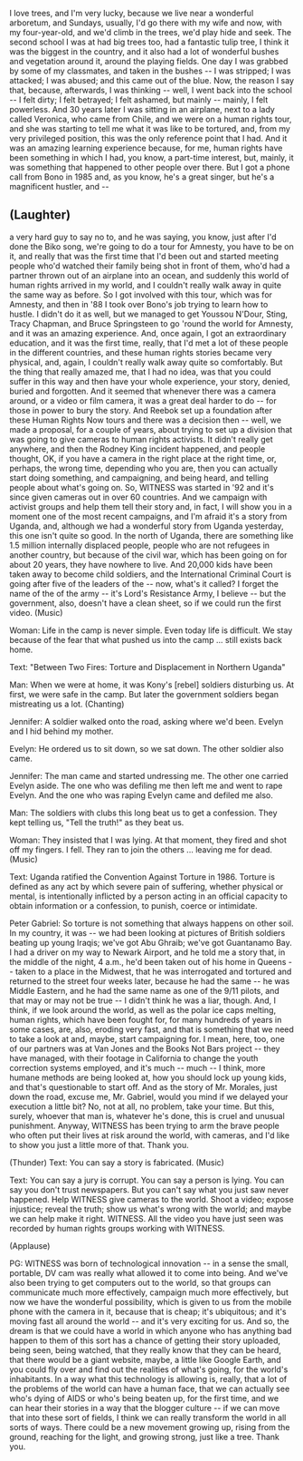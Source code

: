 
I love trees, and I&#39;m very lucky,
because we live near a wonderful arboretum,
and Sundays, usually, I&#39;d go there with my wife
and now, with my four-year-old,
and we&#39;d climb in the trees, we&#39;d play hide and seek.
The second school I was at had big trees too,
had a fantastic tulip tree, I think it was the biggest in the country,
and it also had a lot of wonderful bushes and vegetation
around it, around the playing fields.
One day I was grabbed by some of my classmates,
and taken in the bushes -- I was stripped; I was attacked;
I was abused; and this came out of the blue.
Now, the reason I say that, because, afterwards, I was thinking --
well, I went back into the school -- I felt dirty; I felt betrayed;
I felt ashamed, but mainly -- mainly, I felt powerless.
And 30 years later I was sitting in an airplane,
next to a lady called Veronica, who came from Chile,
and we were on a human rights tour,
and she was starting to tell me what it was like to be tortured,
and, from my very privileged position,
this was the only reference point that I had.
And it was an amazing learning experience
because, for me, human rights have been something in which I had,
you know, a part-time interest, but, mainly,
it was something that happened to other people over there.
But I got a phone call from Bono in 1985 and, as you know,
he&#39;s a great singer, but he&#39;s a magnificent hustler, and --

(Laughter)
 --
a very hard guy to say no to, and he was saying,
you know, just after I&#39;d done the Biko song,
we&#39;re going to do a tour for Amnesty,
you have to be on it, and really that was the first time
that I&#39;d been out and started meeting people
who&#39;d watched their family being shot in front of them,
who&#39;d had a partner thrown out of an airplane into an ocean,
and suddenly this world of human rights arrived in my world,
and I couldn&#39;t really walk away in quite the same way as before.
So I got involved with this tour, which was for Amnesty,
and then in &#39;88 I took over Bono&#39;s job trying to learn how to hustle.
I didn&#39;t do it as well, but we managed to get Youssou N&#39;Dour, Sting,
Tracy Chapman, and Bruce Springsteen to go &#39;round the world for Amnesty,
and it was an amazing experience.
And, once again, I got an extraordinary education,
and it was the first time, really,
that I&#39;d met a lot of these people in the different countries,
and these human rights stories became very physical,
and, again, I couldn&#39;t really walk away quite so comfortably.
But the thing that really amazed me, that I had no idea,
was that you could suffer in this way
and then have your whole experience, your story, denied,
buried and forgotten.
And it seemed that whenever there was a camera around,
or a video or film camera,
it was a great deal harder to do -- for those in power to bury the story.
And Reebok set up a foundation after these Human Rights Now tours
and there was a decision then --
well, we made a proposal, for a couple of years,
about trying to set up a division
that was going to give cameras to human rights activists.
It didn&#39;t really get anywhere,
and then the Rodney King incident happened, and people thought,
OK, if you have a camera in the right place at the right time,
or, perhaps, the wrong time, depending who you are,
then you can actually start doing something,
and campaigning, and being heard,
and telling people about what&#39;s going on.
So, WITNESS was started in &#39;92
and it&#39;s since given cameras out in over 60 countries.
And we campaign with activist groups
and help them tell their story and, in fact,
I will show you in a moment one of the most recent campaigns,
and I&#39;m afraid it&#39;s a story from Uganda,
and, although we had a wonderful story from Uganda yesterday,
this one isn&#39;t quite so good.
In the north of Uganda,
there are something like 1.5 million internally displaced people,
people who are not refugees in another country,
but because of the civil war, which has been going on for about 20 years,
they have nowhere to live.
And 20,000 kids have been taken away to become child soldiers,
and the International Criminal Court is going after five of the leaders of the --
now, what&#39;s it called?
I forget the name of the of the army --
it&#39;s Lord&#39;s Resistance Army, I believe --
but the government, also, doesn&#39;t have a clean sheet,
so if we could run the first video.
(Music)

Woman: Life in the camp is never simple. Even today life is difficult.
We stay because of the fear that what pushed us into the camp ...
still exists back home.

Text: &quot;Between Two Fires: Torture and Displacement in Northern Uganda&quot;

Man: When we were at home, it was Kony&#39;s [rebel] soldiers disturbing us.
At first, we were safe in the camp.
But later the government soldiers began mistreating us a lot.
(Chanting)

Jennifer: A soldier walked onto the road, asking where we&#39;d been.
Evelyn and I hid behind my mother.

Evelyn: He ordered us to sit down, so we sat down.
The other soldier also came.

Jennifer: The man came and started undressing me.
The other one carried Evelyn aside.
The one who was defiling me then left me and went to rape Evelyn.
And the one who was raping Evelyn came and defiled me also.

Man: The soldiers with clubs this long beat us to get a confession.
They kept telling us, &quot;Tell the truth!&quot; as they beat us.

Woman: They insisted that I was lying.
At that moment, they fired and shot off my fingers.
I fell. They ran to join the others ... leaving me for dead.
(Music)

Text: Uganda ratified the Convention Against Torture in 1986.
Torture is defined as any act by which severe pain of suffering,
whether physical or mental,
is intentionally inflicted by a person acting in an official capacity
to obtain information or a confession, to punish, coerce or intimidate.

Peter Gabriel: So torture is not something that always happens on other soil.
In my country, it was --
we had been looking at pictures of British soldiers beating up young Iraqis;
we&#39;ve got Abu Ghraib; we&#39;ve got Guantanamo Bay.
I had a driver on my way to Newark Airport,
and he told me a story that, in the middle of the night, 4 a.m.,
he&#39;d been taken out of his home in Queens -- taken to a place in the Midwest,
that he was interrogated and tortured
and returned to the street four weeks later,
because he had the same -- he was Middle Eastern,
and he had the same name as one of the 9/11 pilots,
and that may or may not be true --
I didn&#39;t think he was a liar, though.
And, I think, if we look around the world,
as well as the polar ice caps melting,
human rights, which have been fought for,
for many hundreds of years in some cases,
are, also, eroding very fast,
and that is something that we need to take a look at
and, maybe, start campaigning for.
I mean, here, too, one of our partners was at Van Jones
and the Books Not Bars project -- they have managed,
with their footage in California
to change the youth correction systems employed,
and it&#39;s much -- much -- I think, more humane methods
are being looked at, how you should lock up young kids,
and that&#39;s questionable to start off.
And as the story of Mr. Morales, just down the road,
excuse me, Mr. Gabriel,
would you mind if we delayed your execution a little bit?
No, not at all, no problem, take your time.
But this, surely, whoever that man is, whatever he&#39;s done,
this is cruel and unusual punishment.
Anyway, WITNESS has been trying to arm the brave people
who often put their lives at risk around the world, with cameras,
and I&#39;d like to show you just a little more of that. Thank you.

(Thunder) Text: You can say a story is fabricated.
(Music)

Text: You can say a jury is corrupt.
You can say a person is lying.
You can say you don&#39;t trust newspapers.
But you can&#39;t say
what you just saw
never happened.
Help WITNESS give cameras to the world.
Shoot a video;
expose injustice;
reveal the truth;
show us what&#39;s wrong with the world;
and maybe
we can help
make it
right.
WITNESS.
All the video you have just seen was recorded by
human rights groups working with WITNESS.

(Applause)


PG: WITNESS was born of technological innovation --
in a sense the small, portable, DV cam
was really what allowed it to come into being.
And we&#39;ve also been trying to get computers out to the world,
so that groups can communicate much more effectively,
campaign much more effectively,
but now we have the wonderful possibility,
which is given to us from the mobile phone with the camera in it,
because that is cheap; it&#39;s ubiquitous; and it&#39;s moving fast
all around the world -- and it&#39;s very exciting for us.
And so, the dream is that we could have a world
in which anyone who has anything bad happen to them of this sort
has a chance of getting their story uploaded,
being seen, being watched,
that they really know that they can be heard,
that there would be a giant website,
maybe, a little like Google Earth,
and you could fly over and find out the realities of what&#39;s going,
for the world&#39;s inhabitants. In a way
what this technology is allowing is, really,
that a lot of the problems of the world can have a human face,
that we can actually see who&#39;s dying of AIDS
or who&#39;s being beaten up, for the first time,
and we can hear their stories in a way that the blogger culture --
if we can move that into these sort of fields,
I think we can really transform the world in all sorts of ways.
There could be a new movement growing up,
rising from the ground, reaching for the light,
and growing strong, just like a tree. Thank you.
